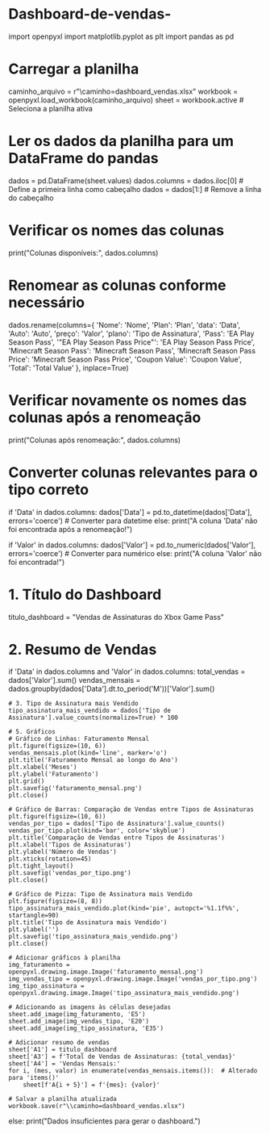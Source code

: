 # Dashboard-de-vendas-
import openpyxl
import matplotlib.pyplot as plt
import pandas as pd

# Carregar a planilha
caminho_arquivo = r"\\caminho=dashboard_vendas.xlsx"
workbook = openpyxl.load_workbook(caminho_arquivo)
sheet = workbook.active  # Seleciona a planilha ativa

# Ler os dados da planilha para um DataFrame do pandas
dados = pd.DataFrame(sheet.values)
dados.columns = dados.iloc[0]  # Define a primeira linha como cabeçalho
dados = dados[1:]  # Remove a linha do cabeçalho

# Verificar os nomes das colunas
print("Colunas disponíveis:", dados.columns)

# Renomear as colunas conforme necessário
dados.rename(columns={
    'Nome': 'Nome',
    'Plan': 'Plan',
    'data': 'Data',
    'Auto': 'Auto',
    'preço': 'Valor',
    'plano': 'Tipo de Assinatura',
    'Pass': 'EA Play Season Pass',
    '"EA Play Season Pass Price"': 'EA Play Season Pass Price',
    'Minecraft Season Pass': 'Minecraft Season Pass',
    'Minecraft Season Pass Price': 'Minecraft Season Pass Price',
    'Coupon Value': 'Coupon Value',
    'Total': 'Total Value'
}, inplace=True)

# Verificar novamente os nomes das colunas após a renomeação
print("Colunas após renomeação:", dados.columns)

# Converter colunas relevantes para o tipo correto
if 'Data' in dados.columns:
    dados['Data'] = pd.to_datetime(dados['Data'], errors='coerce')  # Converter para datetime
else:
    print("A coluna 'Data' não foi encontrada após a renomeação!")

if 'Valor' in dados.columns:
    dados['Valor'] = pd.to_numeric(dados['Valor'], errors='coerce')  # Converter para numérico
else:
    print("A coluna 'Valor' não foi encontrada!")

# 1. Título do Dashboard
titulo_dashboard = "Vendas de Assinaturas do Xbox Game Pass"

# 2. Resumo de Vendas
if 'Data' in dados.columns and 'Valor' in dados.columns:
    total_vendas = dados['Valor'].sum()
    vendas_mensais = dados.groupby(dados['Data'].dt.to_period('M'))['Valor'].sum()

    # 3. Tipo de Assinatura mais Vendido
    tipo_assinatura_mais_vendido = dados['Tipo de Assinatura'].value_counts(normalize=True) * 100

    # 5. Gráficos
    # Gráfico de Linhas: Faturamento Mensal
    plt.figure(figsize=(10, 6))
    vendas_mensais.plot(kind='line', marker='o')
    plt.title('Faturamento Mensal ao longo do Ano')
    plt.xlabel('Meses')
    plt.ylabel('Faturamento')
    plt.grid()
    plt.savefig('faturamento_mensal.png')
    plt.close()

    # Gráfico de Barras: Comparação de Vendas entre Tipos de Assinaturas
    plt.figure(figsize=(10, 6))
    vendas_por_tipo = dados['Tipo de Assinatura'].value_counts()
    vendas_por_tipo.plot(kind='bar', color='skyblue')
    plt.title('Comparação de Vendas entre Tipos de Assinaturas')
    plt.xlabel('Tipos de Assinaturas')
    plt.ylabel('Número de Vendas')
    plt.xticks(rotation=45)
    plt.tight_layout()
    plt.savefig('vendas_por_tipo.png')
    plt.close()

    # Gráfico de Pizza: Tipo de Assinatura mais Vendido
    plt.figure(figsize=(8, 8))
    tipo_assinatura_mais_vendido.plot(kind='pie', autopct='%1.1f%%', startangle=90)
    plt.title('Tipo de Assinatura mais Vendido')
    plt.ylabel('')
    plt.savefig('tipo_assinatura_mais_vendido.png')
    plt.close()

    # Adicionar gráficos à planilha
    img_faturamento = openpyxl.drawing.image.Image('faturamento_mensal.png')
    img_vendas_tipo = openpyxl.drawing.image.Image('vendas_por_tipo.png')
    img_tipo_assinatura = openpyxl.drawing.image.Image('tipo_assinatura_mais_vendido.png')

    # Adicionando as imagens às células desejadas
    sheet.add_image(img_faturamento, 'E5')
    sheet.add_image(img_vendas_tipo, 'E20')
    sheet.add_image(img_tipo_assinatura, 'E35')

    # Adicionar resumo de vendas
    sheet['A1'] = titulo_dashboard
    sheet['A3'] = f'Total de Vendas de Assinaturas: {total_vendas}'
    sheet['A4'] = 'Vendas Mensais:'
    for i, (mes, valor) in enumerate(vendas_mensais.items()):  # Alterado para 'items()'
        sheet[f'A{i + 5}'] = f'{mes}: {valor}'

    # Salvar a planilha atualizada
    workbook.save(r"\\caminho=dashboard_vendas.xlsx")
else:
    print("Dados insuficientes para gerar o dashboard.")
